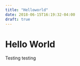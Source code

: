 ```yaml
---
title: "Helloworld"
date: 2018-06-15T16:19:32-04:00
draft: true
---
```


# Hello World

Testing testing

